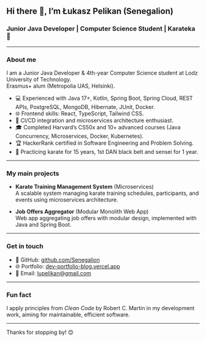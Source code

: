## Hi there 👋, I’m Łukasz Pelikan (Senegalion)

### Junior Java Developer | Computer Science Student | Karateka 🥋

---

### About me
I am a Junior Java Developer & 4th-year Computer Science student at Lodz University of Technology.  
Erasmus+ alum (Metropolia UAS, Helsinki).  

- 💻 Experienced with Java 17+, Kotlin, Spring Boot, Spring Cloud, REST APIs, PostgreSQL, MongoDB, Hibernate, JUnit, Docker.  
- 🌐 Frontend skills: React, TypeScript, Tailwind CSS.  
- 🚀 CI/CD integration and microservices architecture enthusiast.  
- 🎓 Completed Harvard’s CS50x and 10+ advanced courses (Java Concurrency, Microservices, Docker, Kubernetes).  
- 🏆 HackerRank certified in Software Engineering and Problem Solving.  
- 🥋 Practicing karate for 15 years, 1st DAN black belt and sensei for 1 year.  

---

### My main projects

- **Karate Training Management System** (Microservices)  
  A scalable system managing karate training schedules, participants, and events using microservices architecture.  

- **Job Offers Aggregator** (Modular Monolith Web App)  
  Web app aggregating job offers with modular design, implemented with Java and Spring Boot.

---

### Get in touch

- 🔗 GitHub: [github.com/Senegalion](https://github.com/Senegalion)  
- 🌐 Portfolio: [dev-portfolio-blog.vercel.app](https://dev-portfolio-blog-git-master-lukasz-pelikans-projects-16683e6c.vercel.app/)  
- 📧 Email: lupelikan@gmail.com

---

### Fun fact
I apply principles from *Clean Code* by Robert C. Martin in my development work, aiming for maintainable, efficient software.

---

Thanks for stopping by! 😊
